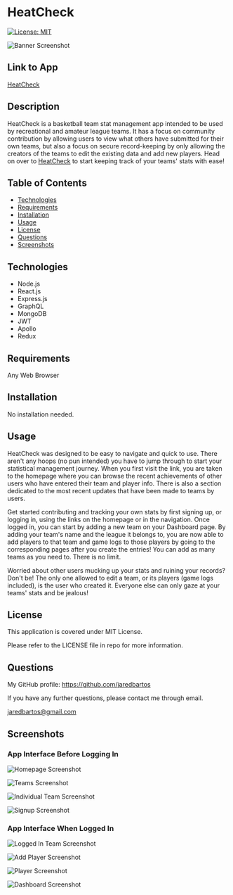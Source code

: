 # HeatCheck
[![License: MIT](https://img.shields.io/badge/License-MIT-yellow.svg)](https://opensource.org/licenses/MIT)

![Banner Screenshot](./images/banner_screenshot.png)

## Link to App

[HeatCheck](https://heatcheck.onrender.com/)

## Description

HeatCheck is a basketball team stat management app intended to be used by recreational and amateur league teams. It has a focus on community contribution
by allowing users to view what others have submitted for their own teams, but also a focus on secure record-keeping by only allowing the creators of the teams to edit the existing data and add new players. Head on over to [HeatCheck](https://heatcheck.onrender.com/) to start keeping track of your teams' stats with ease!

## Table of Contents
- [Technologies](#technologies)
- [Requirements](#requirements)
- [Installation](#installation)
- [Usage](#usage)
- [License](#license)
- [Questions](#questions)
- [Screenshots](#screenshots)

## Technologies
- Node.js
- React.js
- Express.js
- GraphQL
- MongoDB
- JWT
- Apollo
- Redux

## Requirements

Any Web Browser

## Installation

No installation needed.

## Usage

HeatCheck was designed to be easy to navigate and quick to use. There aren't any hoops (no pun intended) you have to jump through to start your statistical management journey. When you first visit the link,
you are taken to the homepage where you can browse the recent achievements of other users who have entered their team and player info. There is also a section dedicated to the most recent updates that have been
made to teams by users.

Get started contributing and tracking your own stats by first signing up, or logging in, using the links on the homepage or in the navigation. Once logged in,
you can start by adding a new team on your Dashboard page. By adding your team's name and the league it belongs to, you are now able to add players to that team
and game logs to those players by going to the corresponding pages after you create the entries! You can add as many teams as you need to. There is no limit.

Worried about other users mucking up your stats and ruining your records? Don't be! The only one allowed to edit a team, or its players (game logs included), 
is the user who created it. Everyone else can only gaze at your teams' stats and be jealous!

## License

This application is covered under MIT License.

Please refer to the LICENSE file in repo for more information.

## Questions

My GitHub profile: https://github.com/jaredbartos

If you have any further questions, please contact me through email.

jaredbartos@gmail.com

## Screenshots

### App Interface Before Logging In

![Homepage Screenshot](./images/homepage_screenshot.png)

![Teams Screenshot](./images/teams_screenshot.png)

![Individual Team Screenshot](./images/individual_team_screenshot.png)

![Signup Screenshot](./images/signup_screenshot.png)

### App Interface When Logged In

![Logged In Team Screenshot](./images/logged_in_team_screenshot.png)

![Add Player Screenshot](./images/add_player_screenshot.png)

![Player Screenshot](./images/player_screenshot.png)

![Dashboard Screenshot](./images/dashboard_screenshot.png)
